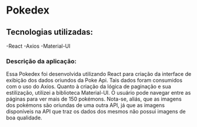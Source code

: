 # Pokedex

## Tecnologias utilizadas:
-React
-Axios
-Material-UI

### Descrição da aplicação:

Essa Pokedex foi desenvolvida utilizando React para criação da interface de exibição dos dados oriundos da Poke Api. Tais dados foram consumidos com o uso do Axios. Quanto à criação da lógica de paginação e sua estilização, utilizei a biblioteca Material-UI. O usuário pode navegar entre as páginas para ver mais de 150 pokémons. Nota-se, aliás, que as imagens dos pokémons são oriundas de uma outra API, já que as imagens disponíveis na API que traz os dados dos mesmos não possui imagens de boa qualidade.